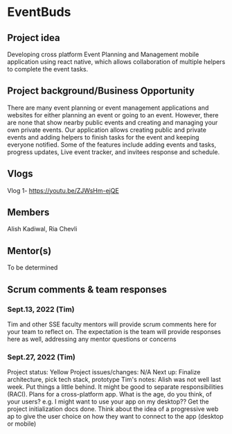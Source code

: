 # EventBuds

## Project idea
Developing cross platform Event Planning and Management mobile application using react native, which allows collaboration of multiple helpers to complete the event tasks.

## Project background/Business Opportunity
There are many event planning or event management applications and websites for either planning an event or going to an event. However, there are none that show nearby public events and creating and managing your own private events. Our application allows creating public and private events and adding helpers to finish tasks for the event and keeping everyone notified. Some of the features include adding events and tasks, progress updates, Live event tracker, and invitees response and schedule.

## Vlogs
Vlog 1- https://youtu.be/ZJWsHm-ejQE


## Members
Alish Kadiwal, Ria Chevli

## Mentor(s)
To be determined

## Scrum comments & team responses
### Sept.13, 2022 (Tim)
Tim and other SSE faculty mentors will provide scrum comments here for your team to reflect on. The expectation is the team will provide responses here as well, addressing any mentor questions or concerns
### Sept.27, 2022 (Tim)
Project status: Yellow
Project issues/changes: N/A
Next up: Finalize architecture, pick tech stack, prototype
Tim's notes: Alish was not well last week. Put things a little behind. It might be good to separate responsibilities (RACI). Plans for a cross-platform app. What is the age, do you think, of your users? e.g. I might want to use your app on my desktop?? Get the project initialization docs done. Think about the idea of a progressive web ap to give the user choice on how they want to connect to the app (desktop or mobile)
